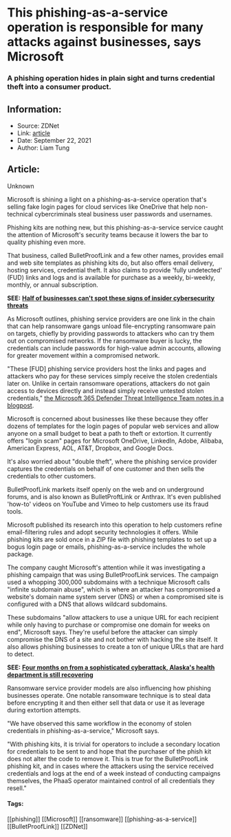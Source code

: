 # This phishing-as-a-service operation is responsible for many attacks against businesses, says Microsoft
### A phishing operation hides in plain sight and turns credential theft into a consumer product.

## Information:
+ Source: ZDNet
+ Link: [article](https://www.zdnet.com/article/this-phishing-as-a-service-operation-is-responsible-for-many-attacks-against-businesses-says-microsoft/)
+ Date: September 22, 2021
+ Author: Liam Tung


## Article:
Unknown

Microsoft is shining a light on a phishing-as-a-service operation that's selling fake login pages for cloud services like OneDrive that help non-technical cybercriminals steal business user passwords and usernames. 

Phishing kits are nothing new, but this phishing-as-a-service service caught the attention of Microsoft's security teams because it lowers the bar to quality phishing even more. 


That business, called BulletProofLink and a few other names, provides email and web site templates as phishing kits do, but also offers email delivery, hosting services, credential theft. It also claims to provide 'fully undetected' (FUD) links and logs and is available for purchase as a weekly, bi-weekly, monthly, or annual subscription. 

**SEE:** [**Half of businesses can't spot these signs of insider cybersecurity threats**](https://www.zdnet.com/article/half-of-businesses-cant-spot-these-signs-of-insider-cybersecurity-threats/)

As Microsoft outlines, phishing service providers are one link in the chain that can help ransomware gangs unload file-encrypting ransomware pain on targets, chiefly by providing passwords to attackers who can try them out on compromised networks. If the ransomware buyer is lucky, the credentials can include passwords for high-value admin accounts, allowing for greater movement within a compromised network. 

"These [FUD] phishing service providers host the links and pages and attackers who pay for these services simply receive the stolen credentials later on. Unlike in certain ransomware operations, attackers do not gain access to devices directly and instead simply receive untested stolen credentials," [the Microsoft 365 Defender Threat Intelligence Team notes in a blogpost](https://www.microsoft.com/security/blog/2021/09/21/catching-the-big-fish-analyzing-a-large-scale-phishing-as-a-service-operation/).   

Microsoft is concerned about businesses like these because they offer dozens of templates for the login pages of popular web services and allow anyone on a small budget to beat a path to theft or extortion. It currently offers "login scam" pages for Microsoft OneDrive, LinkedIn, Adobe, Alibaba, American Express, AOL, AT&T, Dropbox, and Google Docs. 






It's also worried about "double theft", where the phishing service provider captures the credentials on behalf of one customer and then sells the credentials to other customers.

BulletProofLink markets itself openly on the web and on underground forums, and is also known as BulletProftLink or Anthrax. It's even published 'how-to' videos on YouTube and Vimeo to help customers use its fraud tools. 

Microsoft published its research into this operation to help customers refine email-filtering rules and adopt security technologies it offers. While phishing kits are sold once in a ZIP file with phishing templates to set up a bogus login page or emails, phishing-as-a-service includes the whole package. 

The company caught Microsoft's attention while it was investigating a phishing campaign that was using BulletProofLink services. The campaign used a whopping 300,000 subdomains with a technique Microsoft calls "infinite subdomain abuse", which is where an attacker has compromised a website's domain name system server (DNS) or when a compromised site is configured with a DNS that allows wildcard subdomains.


These subdomains "allow attackers to use a unique URL for each recipient while only having to purchase or compromise one domain for weeks on end", Microsoft says. They're useful before the attacker can simply compromise the DNS of a site and not bother with hacking the site itself. It also allows phishing businesses to create a ton of unique URLs that are hard to detect. 

**SEE:** [**Four months on from a sophisticated cyberattack, Alaska's health department is still recovering**](https://www.zdnet.com/article/four-months-on-from-sophisticated-cyber-attack-alaskas-health-services-is-still-recovering/)

Ransomware service provider models are also influencing how phishing businesses operate. One notable ransomware technique is to steal data before encrypting it and then either sell that data or use it as leverage during extortion attempts. 

"We have observed this same workflow in the economy of stolen credentials in phishing-as-a-service," Microsoft says. 

"With phishing kits, it is trivial for operators to include a secondary location for credentials to be sent to and hope that the purchaser of the phish kit does not alter the code to remove it. This is true for the BulletProofLink phishing kit, and in cases where the attackers using the service received credentials and logs at the end of a week instead of conducting campaigns themselves, the PhaaS operator maintained control of all credentials they resell."   





#### Tags:
[[phishing]] [[Microsoft]] [[ransomware]] [[phishing-as-a-service]] [[BulletProofLink]] [[ZDNet]]
